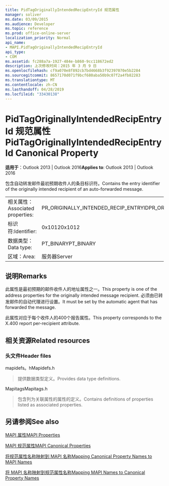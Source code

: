 ```yaml
---
title: PidTagOriginallyIntendedRecipEntryId 规范属性
manager: soliver
ms.date: 03/09/2015
ms.audience: Developer
ms.topic: reference
ms.prod: office-online-server
localization_priority: Normal
api_name:
- MAPI.PidTagOriginallyIntendedRecipEntryId
api_type:
- COM
ms.assetid: fc288a7a-1927-484e-b860-9cc118672ed2
description: 上次修改时间：2015 年 3 月 9 日
ms.openlocfilehash: cf9a070e8f892cb7bd4668b3f92397070e5b2284
ms.sourcegitcommit: 8657170d071f9bcf680aba50b9c07f2a4fb82283
ms.translationtype: MT
ms.contentlocale: zh-CN
ms.lasthandoff: 04/28/2019
ms.locfileid: "33430138"
---
```

# <a name="pidtagoriginallyintendedrecipentryid-canonical-property"></a><span data-ttu-id="b88d0-103">PidTagOriginallyIntendedRecipEntryId 规范属性</span><span class="sxs-lookup"><span data-stu-id="b88d0-103">PidTagOriginallyIntendedRecipEntryId Canonical Property</span></span>

  
  
<span data-ttu-id="b88d0-104">**适用于**：Outlook 2013 | Outlook 2016</span><span class="sxs-lookup"><span data-stu-id="b88d0-104">**Applies to**: Outlook 2013 | Outlook 2016</span></span> 
  
<span data-ttu-id="b88d0-105">包含自动转发邮件最初预期收件人的条目标识符。</span><span class="sxs-lookup"><span data-stu-id="b88d0-105">Contains the entry identifier of the originally intended recipient of an auto-forwarded message.</span></span>
  
|||
|:-----|:-----|
|<span data-ttu-id="b88d0-106">相关属性：</span><span class="sxs-lookup"><span data-stu-id="b88d0-106">Associated properties:</span></span>  <br/> |<span data-ttu-id="b88d0-107">PR_ORIGINALLY_INTENDED_RECIP_ENTRYID</span><span class="sxs-lookup"><span data-stu-id="b88d0-107">PR_ORIGINALLY_INTENDED_RECIP_ENTRYID</span></span>  <br/> |
|<span data-ttu-id="b88d0-108">标识符:</span><span class="sxs-lookup"><span data-stu-id="b88d0-108">Identifier:</span></span>  <br/> |<span data-ttu-id="b88d0-109">0x1012</span><span class="sxs-lookup"><span data-stu-id="b88d0-109">0x1012</span></span>  <br/> |
|<span data-ttu-id="b88d0-110">数据类型：</span><span class="sxs-lookup"><span data-stu-id="b88d0-110">Data type:</span></span>  <br/> |<span data-ttu-id="b88d0-111">PT_BINARY</span><span class="sxs-lookup"><span data-stu-id="b88d0-111">PT_BINARY</span></span>  <br/> |
|<span data-ttu-id="b88d0-112">区域：</span><span class="sxs-lookup"><span data-stu-id="b88d0-112">Area:</span></span>  <br/> |<span data-ttu-id="b88d0-113">服务器</span><span class="sxs-lookup"><span data-stu-id="b88d0-113">Server</span></span>  <br/> |
   
## <a name="remarks"></a><span data-ttu-id="b88d0-114">说明</span><span class="sxs-lookup"><span data-stu-id="b88d0-114">Remarks</span></span>

<span data-ttu-id="b88d0-115">此属性是最初预期的邮件收件人的地址属性之一。</span><span class="sxs-lookup"><span data-stu-id="b88d0-115">This property is one of the address properties for the originally intended message recipient.</span></span> <span data-ttu-id="b88d0-116">必须由已转发邮件的自动代理进行设置。</span><span class="sxs-lookup"><span data-stu-id="b88d0-116">It must be set by the automatic agent that has forwarded the message.</span></span>
  
<span data-ttu-id="b88d0-117">此属性对应于每个收件人的400个报告属性。</span><span class="sxs-lookup"><span data-stu-id="b88d0-117">This property corresponds to the X.400 report per-recipient attribute.</span></span>
  
## <a name="related-resources"></a><span data-ttu-id="b88d0-118">相关资源</span><span class="sxs-lookup"><span data-stu-id="b88d0-118">Related resources</span></span>

### <a name="header-files"></a><span data-ttu-id="b88d0-119">头文件</span><span class="sxs-lookup"><span data-stu-id="b88d0-119">Header files</span></span>

<span data-ttu-id="b88d0-120">mapidefs。h</span><span class="sxs-lookup"><span data-stu-id="b88d0-120">Mapidefs.h</span></span>
  
> <span data-ttu-id="b88d0-121">提供数据类型定义。</span><span class="sxs-lookup"><span data-stu-id="b88d0-121">Provides data type definitions.</span></span>
    
<span data-ttu-id="b88d0-122">Mapitags</span><span class="sxs-lookup"><span data-stu-id="b88d0-122">Mapitags.h</span></span>
  
> <span data-ttu-id="b88d0-123">包含列为关联属性的属性的定义。</span><span class="sxs-lookup"><span data-stu-id="b88d0-123">Contains definitions of properties listed as associated properties.</span></span>
    
## <a name="see-also"></a><span data-ttu-id="b88d0-124">另请参阅</span><span class="sxs-lookup"><span data-stu-id="b88d0-124">See also</span></span>



[<span data-ttu-id="b88d0-125">MAPI 属性</span><span class="sxs-lookup"><span data-stu-id="b88d0-125">MAPI Properties</span></span>](mapi-properties.md)
  
[<span data-ttu-id="b88d0-126">MAPI 规范属性</span><span class="sxs-lookup"><span data-stu-id="b88d0-126">MAPI Canonical Properties</span></span>](mapi-canonical-properties.md)
  
[<span data-ttu-id="b88d0-127">将规范属性名称映射到 MAPI 名称</span><span class="sxs-lookup"><span data-stu-id="b88d0-127">Mapping Canonical Property Names to MAPI Names</span></span>](mapping-canonical-property-names-to-mapi-names.md)
  
[<span data-ttu-id="b88d0-128">将 MAPI 名称映射到规范属性名称</span><span class="sxs-lookup"><span data-stu-id="b88d0-128">Mapping MAPI Names to Canonical Property Names</span></span>](mapping-mapi-names-to-canonical-property-names.md)


